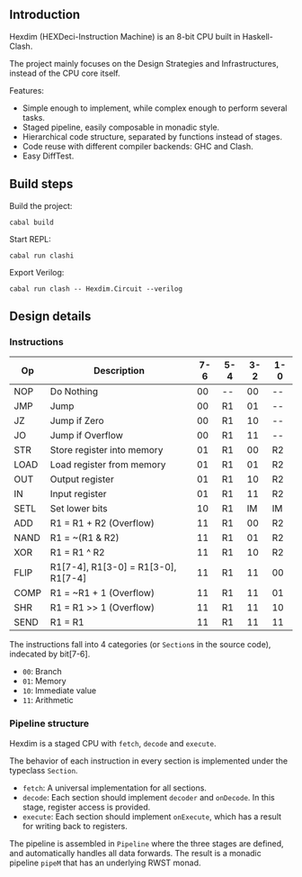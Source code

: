 ## Introduction

Hexdim (HEXDeci-Instruction Machine) is an 8-bit CPU built in Haskell-Clash.

The project mainly focuses on the Design Strategies and Infrastructures,
instead of the CPU core itself.

Features:

- Simple enough to implement, while complex enough to perform several tasks.
- Staged pipeline, easily composable in monadic style.
- Hierarchical code structure, separated by functions instead of stages.
- Code reuse with different compiler backends: GHC and Clash.
- Easy DiffTest.

## Build steps

Build the project:

```
cabal build
```

Start REPL:

```
cabal run clashi
```

Export Verilog:

```
cabal run clash -- Hexdim.Circuit --verilog
```

## Design details

### Instructions

| Op   | Description                         | 7-6 | 5-4 | 3-2 | 1-0 |
|------|-------------------------------------|-----|-----|-----|-----|
| NOP  | Do Nothing                          | 00  | --  | 00  | --  |
| JMP  | Jump                                | 00  | R1  | 01  | --  |
| JZ   | Jump if Zero                        | 00  | R1  | 10  | --  |
| JO   | Jump if Overflow                    | 00  | R1  | 11  | --  |
| STR  | Store register into memory          | 01  | R1  | 00  | R2  |
| LOAD | Load register from memory           | 01  | R1  | 01  | R2  |
| OUT  | Output register                     | 01  | R1  | 10  | R2  |
| IN   | Input register                      | 01  | R1  | 11  | R2  |
| SETL | Set lower bits                      | 10  | R1  | IM  | IM  |
| ADD  | R1 = R1 + R2 (Overflow)             | 11  | R1  | 00  | R2  |
| NAND | R1 = ~(R1 & R2)                     | 11  | R1  | 01  | R2  |
| XOR  | R1 = R1 ^ R2                        | 11  | R1  | 10  | R2  |
| FLIP | R1[7-4], R1[3-0] = R1[3-0], R1[7-4] | 11  | R1  | 11  | 00  |
| COMP | R1 = ~R1 + 1 (Overflow)             | 11  | R1  | 11  | 01  |
| SHR  | R1 = R1 >> 1 (Overflow)             | 11  | R1  | 11  | 10  |
| SEND | R1 = R1                             | 11  | R1  | 11  | 11  |

The instructions fall into 4 categories (or `Section`s in the source code),
indecated by bit[7-6].

- `00`: Branch
- `01`: Memory
- `10`: Immediate value
- `11`: Arithmetic

### Pipeline structure

Hexdim is a staged CPU with `fetch`, `decode` and `execute`.

The behavior of each instruction in every section is implemented under
the typeclass `Section`.

- `fetch`: A universal implementation for all sections.
- `decode`: Each section should implement `decoder` and `onDecode`.
In this stage, register access is provided.
- `execute`: Each section should implement `onExecute`, which has a result
for writing back to registers.

The pipeline is assembled in `Pipeline` where the three stages are defined, 
and automatically handles all data forwards.
The result is a monadic pipeline `pipeM` that has an underlying RWST monad.